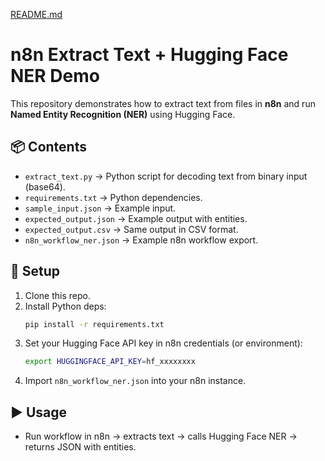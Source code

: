 [README.md](https://github.com/user-attachments/files/22391207/README.md)
# n8n Extract Text + Hugging Face NER Demo

This repository demonstrates how to extract text from files in **n8n** and run **Named Entity Recognition (NER)** using Hugging Face.

## 📦 Contents
- `extract_text.py` → Python script for decoding text from binary input (base64).
- `requirements.txt` → Python dependencies.
- `sample_input.json` → Example input.
- `expected_output.json` → Example output with entities.
- `expected_output.csv` → Same output in CSV format.
- `n8n_workflow_ner.json` → Example n8n workflow export.

## 🚀 Setup
1. Clone this repo.
2. Install Python deps:
   ```bash
   pip install -r requirements.txt
   ```
3. Set your Hugging Face API key in n8n credentials (or environment):
   ```bash
   export HUGGINGFACE_API_KEY=hf_xxxxxxxx
   ```
4. Import `n8n_workflow_ner.json` into your n8n instance.

## ▶️ Usage
- Run workflow in n8n → extracts text → calls Hugging Face NER → returns JSON with entities.

